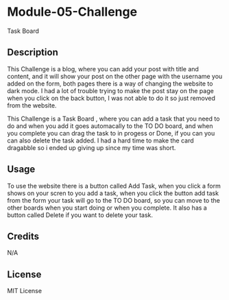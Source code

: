 # Module-05-Challenge

Task Board

## Description

This Challenge is a blog, where you can add your post with title and content, and it will show your post on the other page with the username you added on the form, both pages there is a way of changing the website to dark mode. I had a lot of trouble trying to make the post stay on the page when you click on the back button, I was not able to do it so just removed from the website.


This Challenge is a Task Board , where you can add a task that you need to do and when you add it goes automacally  to the TO DO board, and when you complete you can drag the task to in progess or Done, if you can you can also delete the task added. I had a hard time to make the card dragabble so i ended up giving up since my time was short. 

## Usage

To use the website there is a button called Add Task, when you click a form shows on your scren to you add a task, when you click the button add task from the form your task will go to the TO DO board, so you can move to the other boards when you start doing or when you complete. It also has a button called Delete if you want to delete your task.

## Credits

N/A

## License

 MIT License